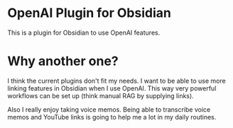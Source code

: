 # OpenAI Plugin for Obsidian

This is a plugin for Obsidian to use OpenAI features.

# Why another one?

I think the current plugins don't fit my needs. I want to be able to use more linking features in Obsidian when I use OpenAI. This way very powerful workflows can be set up (think manual RAG by supplying links).

Also I really enjoy taking voice memos. Being able to transcribe voice memos and YouTube links is going to help me a lot in my daily routines.